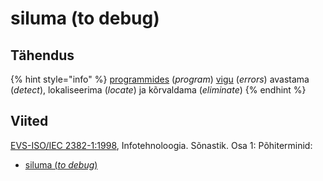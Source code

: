 # siluma \(to debug\)

## Tähendus

{% hint style="info" %}
[programmides](programm-program.md) \(_program_\)  [vigu](viga-error.md) \(_errors_\) avastama \(_detect_\), lokaliseerima \(_locate_\) ja kõrvaldama \(_eliminate_\)
{% endhint %}

## Viited

[EVS-ISO/IEC 2382-1:1998](https://www.evs.ee/et/evs-iso-iec-2382-1-1998), Infotehnoloogia. Sõnastik. Osa 1: Põhiterminid:

* [siluma \(_to debug_\)](http://www.eki.ee/dict/its/index.cgi?Q=D065D51C-6C03-1014-88DC-FC5F0DBED45A&F=GUID&C01=1&C02=0&C10=1)

